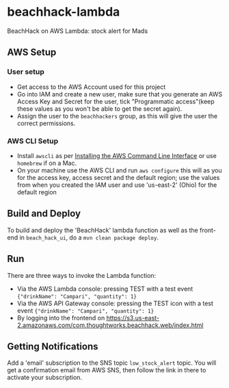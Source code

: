 # beachhack-lambda
BeachHack on AWS Lambda: stock alert for Mads

## AWS Setup

### User setup
* Get access to the AWS Account used for this project
* Go into IAM and create a new user, make sure that you generate an AWS Access Key and Secret for the user, tick "Programmatic access"(keep these values as you won't be able to get the secret again).
* Assign the user to the `beachhackers` group, as this will give the user the correct permissions.

### AWS CLI Setup
* Install `awscli` as per [Installing the AWS Command Line Interface](http://docs.aws.amazon.com/cli/latest/userguide/installing.html) or use `homebrew` if on a Mac.
* On your machine use the AWS CLI and run `aws configure` this will as you for the access key, access secret and the default region; use the values from when you created the IAM user and use 'us-east-2' (Ohio) for the default region

## Build and Deploy
To build and deploy the 'BeachHack' lambda function as well as the front-end in ```beach_hack_ui```, do a ```mvn clean package deploy```.

## Run
There are three ways to invoke the Lambda function:
* Via the AWS Lambda console: pressing TEST with a test event ```{"drinkName": "Campari", "quantity": 1}```
* Via the AWS API Gateway console: pressing the TEST icon with a test event ```{"drinkName": "Campari", "quantity": 1}```
* By logging into the frontend on https://s3.us-east-2.amazonaws.com/com.thoughtworks.beachhack.web/index.html

## Getting Notifications
Add a 'email' subscription to the SNS topic ```low_stock_alert``` topic. You will get a confirmation email from AWS SNS, then follow the link in there to activate your subscription.
                                                                
